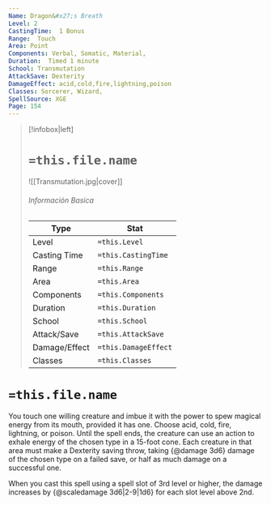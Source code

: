 ```yaml
---
Name: Dragon&#x27;s Breath
Level: 2
CastingTime:  1 Bonus 
Range:  Touch
Area: Point
Components: Verbal, Somatic, Material, 
Duration:  Timed 1 minute
School: Transmutation
AttackSave: Dexterity
DamageEffect: acid,cold,fire,lightning,poison
Classes: Sorcerer, Wizard, 
SpellSource: XGE
Page: 154
---
```


>[!infobox|left]
># `=this.file.name`
>![[Transmutation.jpg|cover]]
> ###### Información Basica
> Type |  Stat |
> ---|---|
> Level | `=this.Level` |
> Casting Time | `=this.CastingTime` |
> Range | `=this.Range` |
> Area | `=this.Area` |
> Components | `=this.Components` |
> Duration | `=this.Duration` |
> School | `=this.School` |
> Attack/Save | `=this.AttackSave` |
> Damage/Effect | `=this.DamageEffect` |
> Classes | `=this.Classes` |

# `=this.file.name`
You touch one willing creature and imbue it with the power to spew magical energy from its mouth, provided it has one. Choose acid, cold, fire, lightning, or poison. Until the spell ends, the creature can use an action to exhale energy of the chosen type in a 15-foot cone. Each creature in that area must make a Dexterity saving throw, taking {@damage 3d6} damage of the chosen type on a failed save, or half as much damage on a successful one.



 


When you cast this spell using a spell slot of 3rd level or higher, the damage increases by {@scaledamage 3d6|2-9|1d6} for each slot level above 2nd. 